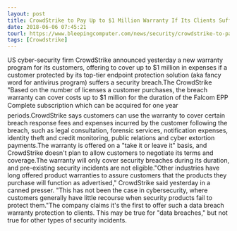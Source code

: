 ```yaml
---
layout: post
title: CrowdStrike to Pay Up to $1 Million Warranty If Its Clients Suffer a Data Breach
date: 2018-06-06 07:45:21
tourl: https://www.bleepingcomputer.com/news/security/crowdstrike-to-pay-up-to-1-million-warranty-if-its-clients-suffer-a-data-breach/
tags: [Crowdstrike]
---
```

US cyber-security firm CrowdStrike announced yesterday a new warranty program for its customers, offering to cover up to $1 million in expenses if a customer protected by its top-tier endpoint protection solution (aka fancy word for antivirus program) suffers a security breach.The CrowdStrike "Based on the number of licenses a customer purchases, the breach warranty can cover costs up to $1 million for the duration of the Falcom EPP Complete subscription which can be acquired for one year periods.CrowdStrike says customers can use the warranty to cover certain breach response fees and expenses incurred by the customer following the breach, such as legal consultation, forensic services, notification expenses, identity theft and credit monitoring, public relations and cyber extortion payments.The warranty is offered on a "take it or leave it" basis, and CrowdStrike doesn't plan to allow customers to negotiate its terms and coverage.The warranty will only cover security breaches during its duration, and pre-existing security incidents are not eligible."Other industries have long offered product warranties to assure customers that the products they purchase will function as advertised," CrowdStrike said yesterday in a canned presser. "This has not been the case in cybersecurity, where customers generally have little recourse when security products fail to protect them."The company claims it's the first to offer such a data breach warranty protection to clients. This may be true for "data breaches," but not true for other types of security incidents.